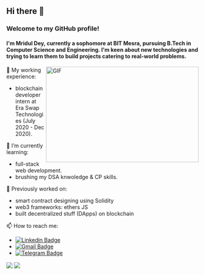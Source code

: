 ## Hi there 👋

<!--
**mridul4101/mridul4101** is a ✨ _special_ ✨ repository because its `README.md` (this file) appears on your GitHub profile.

Here are some ideas to get you started:

- 🔭 I’m currently working on ...
- 🌱 I’m currently learning ...
- 👯 I’m looking to collaborate on ...
- 🤔 I’m looking for help with ...
- 💬 Ask me about ...
- 📫 How to reach me: ...
- 😄 Pronouns: ...
- ⚡ Fun fact: ...
-->

### Welcome to my GitHub profile!
#### I'm Mridul Dey, currently a sophomore at BIT Mesra, pursuing B.Tech in Computer Science and Engineering. I'm keen about new technologies and trying to learn them to build projects catering to real-world problems.

<img align="right" height="250" width="400" alt="GIF" src="https://miro.medium.com/max/1360/1*IRGHmiGsa16stedQvIaZfw.gif" />

🔭 My working experience:
- blockchain developer intern at Era Swap Technologies (July 2020 - Dec 2020). 

🌱 I’m currently learning:
- full-stack web development.
- brushing my DSA knwoledge & CP skills.

💬 Previously worked on:
- smart contract designing using Solidity
- web3 frameworks: ethers JS
- built decentralized stuff (DApps) on blockchain

📫 How to reach me:
- [![Linkedin Badge](https://img.shields.io/badge/-MridulDey-blue?style=social&logo=Linkedin&logoColor=blue&link=https://www.linkedin.com/in/mridul-dey-04012001/)](https://www.linkedin.com/in/mridul-dey-04012001/)
- [![Gmail Badge](https://img.shields.io/badge/-Gmail-c14438?style=social&logo=Gmail&logoColor=red&link=mailto:mridul.dgp2015@gmail.com)](mailto:mridul.dgp2015@gmail.com)
- [![Telegram Badge](https://img.shields.io/badge/-@mridul4101-c14438?style=social&logo=Telegram&logoColor=blue&link=https://twitter.com/mridul4101/)](https://twitter.com/mridul4101/)

<img align="center" src="https://github-readme-stats.vercel.app/api?username=mridul4101&show_icons=true&hide_border=true" />
<img align="center" src="https://github-readme-stats.vercel.app/api/top-langs/?username=mridul4101&show_icons=true&hide_border=true&hide_langs_below=1" />

